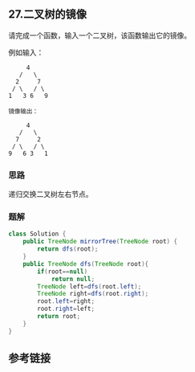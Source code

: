## 27.二叉树的镜像
请完成一个函数，输入一个二叉树，该函数输出它的镜像。

例如输入：
```
     4
   /   \
  2     7
 / \   / \
1   3 6   9

镜像输出：

     4
   /   \
  7     2
 / \   / \
9   6 3   1
```
 
### 思路
递归交换二叉树左右节点。

### 题解
```java
class Solution {
    public TreeNode mirrorTree(TreeNode root) {
        return dfs(root);
    }
    public TreeNode dfs(TreeNode root){
        if(root==null)
            return null;
        TreeNode left=dfs(root.left);
        TreeNode right=dfs(root.right);
        root.left=right;
        root.right=left;
        return root;
    }
}
```
## 参考链接